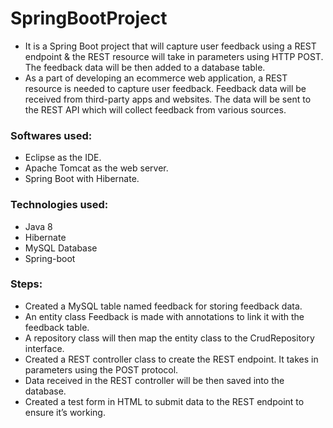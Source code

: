 # SpringBootProject

* It is a Spring Boot project that will capture user feedback using a REST endpoint & the REST resource will take in parameters using HTTP POST. The feedback data will be then added to a database table.
* As a part of developing an ecommerce web application, a REST resource is needed to capture user feedback. Feedback data will be received from third-party apps and websites. The data will be sent to the REST API which will collect feedback from various sources.

### Softwares used:
* Eclipse as the IDE.
* Apache Tomcat as the web server.
* Spring Boot with Hibernate.

### Technologies used:
* Java 8
* Hibernate
* MySQL Database
* Spring-boot

### Steps:
* Created a MySQL table named feedback for storing feedback data.
* An entity class Feedback is made with annotations to link it with the feedback table.
* A repository class will then map the entity class to the CrudRepository interface.
* Created a REST controller class to create the REST endpoint. It takes in parameters using the POST protocol.
* Data received in the REST controller will be then saved into the database.
* Created a test form in HTML to submit data to the REST endpoint to ensure it’s working.

